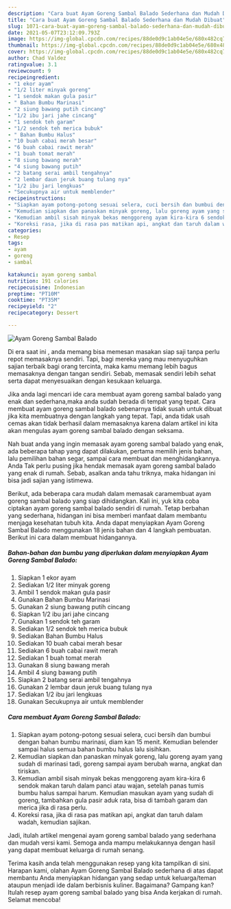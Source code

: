 ```yaml
---
description: "Cara buat Ayam Goreng Sambal Balado Sederhana dan Mudah Dibuat"
title: "Cara buat Ayam Goreng Sambal Balado Sederhana dan Mudah Dibuat"
slug: 1071-cara-buat-ayam-goreng-sambal-balado-sederhana-dan-mudah-dibuat
date: 2021-05-07T23:12:09.793Z
image: https://img-global.cpcdn.com/recipes/88de0d9c1ab04e5e/680x482cq70/ayam-goreng-sambal-balado-foto-resep-utama.jpg
thumbnail: https://img-global.cpcdn.com/recipes/88de0d9c1ab04e5e/680x482cq70/ayam-goreng-sambal-balado-foto-resep-utama.jpg
cover: https://img-global.cpcdn.com/recipes/88de0d9c1ab04e5e/680x482cq70/ayam-goreng-sambal-balado-foto-resep-utama.jpg
author: Chad Valdez
ratingvalue: 3.1
reviewcount: 9
recipeingredient:
- "1 ekor ayam"
- "1/2 liter minyak goreng"
- "1 sendok makan gula pasir"
- " Bahan Bumbu Marinasi"
- "2 siung bawang putih cincang"
- "1/2 ibu jari jahe cincang"
- "1 sendok teh garam"
- "1/2 sendok teh merica bubuk"
- " Bahan Bumbu Halus"
- "10 buah cabai merah besar"
- "6 buah cabai rawit merah"
- "1 buah tomat merah"
- "8 siung bawang merah"
- "4 siung bawang putih"
- "2 batang serai ambil tengahnya"
- "2 lembar daun jeruk buang tulang nya"
- "1/2 ibu jari lengkuas"
- "Secukupnya air untuk memblender"
recipeinstructions:
- "Siapkan ayam potong-potong sesuai selera, cuci bersih dan bumbui dengan bahan bumbu marinasi, diam kan 15 menit. Kemudian belender sampai halus semua bahan bumbu halus lalu sisihkan."
- "Kemudian siapkan dan panaskan minyak goreng, lalu goreng ayam yang sudah di marinasi tadi, goreng sampai ayam berubah warna, angkat dan tiriskan."
- "Kemudian ambil sisah minyak bekas menggoreng ayam kira-kira 6 sendok makan taruh dalam panci atau wajan, setelah panas tumis bumbu halus sampai harum. Kemudian masukan ayam yang sudah di goreng, tambahkan gula pasir aduk rata, bisa di tambah garam dan merica jika di rasa perlu."
- "Koreksi rasa, jika di rasa pas matikan api, angkat dan taruh dalam wadah, kemudian sajikan."
categories:
- Resep
tags:
- ayam
- goreng
- sambal

katakunci: ayam goreng sambal 
nutrition: 191 calories
recipecuisine: Indonesian
preptime: "PT10M"
cooktime: "PT35M"
recipeyield: "2"
recipecategory: Dessert

---
```



![Ayam Goreng Sambal Balado](https://img-global.cpcdn.com/recipes/88de0d9c1ab04e5e/680x482cq70/ayam-goreng-sambal-balado-foto-resep-utama.jpg)

Di era  saat ini , anda memang bisa memesan masakan siap saji tanpa perlu repot memasaknya sendiri. Tapi, bagi mereka yang mau menyuguhkan sajian terbaik bagi orang tercinta, maka kamu memang lebih bagus memasaknya dengan tangan sendiri. Sebab, memasak sendiri lebih sehat serta dapat menyesuaikan dengan kesukaan keluarga.

Jika anda lagi mencari ide cara membuat ayam goreng sambal balado yang enak dan sederhana,maka anda sudah berada di tempat yang tepat. Cara membuat ayam goreng sambal balado  sebenarnya tidak susah untuk dibuat jika kita membuatnya dengan langkah yang tepat. Tapi, anda tidak usah cemas akan tidak berhasil dalam memasaknya 
karena dalam artikel ini kita akan mengulas ayam goreng sambal balado dengan seksama.  



Nah buat anda yang ingin memasak ayam goreng sambal balado yang enak, ada beberapa tahap yang dapat dilakukan, pertama memilih jenis bahan, lalu pemilihan bahan segar, sampai cara membuat dan menghidangkannya. Anda Tak perlu pusing jika hendak memasak ayam goreng sambal balado yang enak di rumah. Sebab, asalkan anda  tahu triknya, maka hidangan ini bisa jadi sajian yang istimewa.

Berikut, ada beberapa cara mudah dalam memasak caramembuat ayam goreng sambal balado yang siap dihidangkan. Kali ini, yuk kita coba ciptakan ayam goreng sambal balado sendiri di rumah. Tetap berbahan yang sederhana, hidangan ini bisa memberi manfaat dalam membantu menjaga kesehatan tubuh kita. Anda dapat menyiapkan Ayam Goreng Sambal Balado menggunakan 18 jenis bahan dan 4 langkah pembuatan. Berikut ini cara dalam membuat hidangannya.

<!--inarticleads1-->

##### Bahan-bahan dan bumbu yang diperlukan dalam menyiapkan Ayam Goreng Sambal Balado:

1. Siapkan 1 ekor ayam
1. Sediakan 1/2 liter minyak goreng
1. Ambil 1 sendok makan gula pasir
1. Gunakan  Bahan Bumbu Marinasi
1. Gunakan 2 siung bawang putih cincang
1. Siapkan 1/2 ibu jari jahe cincang
1. Gunakan 1 sendok teh garam
1. Sediakan 1/2 sendok teh merica bubuk
1. Sediakan  Bahan Bumbu Halus
1. Sediakan 10 buah cabai merah besar
1. Sediakan 6 buah cabai rawit merah
1. Sediakan 1 buah tomat merah
1. Gunakan 8 siung bawang merah
1. Ambil 4 siung bawang putih
1. Siapkan 2 batang serai ambil tengahnya
1. Gunakan 2 lembar daun jeruk buang tulang nya
1. Sediakan 1/2 ibu jari lengkuas
1. Gunakan Secukupnya air untuk memblender




<!--inarticleads2-->

##### Cara membuat Ayam Goreng Sambal Balado:

1. Siapkan ayam potong-potong sesuai selera, cuci bersih dan bumbui dengan bahan bumbu marinasi, diam kan 15 menit. Kemudian belender sampai halus semua bahan bumbu halus lalu sisihkan.
1. Kemudian siapkan dan panaskan minyak goreng, lalu goreng ayam yang sudah di marinasi tadi, goreng sampai ayam berubah warna, angkat dan tiriskan.
1. Kemudian ambil sisah minyak bekas menggoreng ayam kira-kira 6 sendok makan taruh dalam panci atau wajan, setelah panas tumis bumbu halus sampai harum. Kemudian masukan ayam yang sudah di goreng, tambahkan gula pasir aduk rata, bisa di tambah garam dan merica jika di rasa perlu.
1. Koreksi rasa, jika di rasa pas matikan api, angkat dan taruh dalam wadah, kemudian sajikan.




Jadi, itulah artikel mengenai  ayam goreng sambal balado  yang sederhana dan mudah versi kami. Semoga anda mampu melakukannya dengan hasil yang dapat membuat keluarga di rumah senang. 

Terima kasih anda telah menggunakan resep yang kita tampilkan di sini. Harapan kami, olahan  Ayam Goreng Sambal Balado sederhana di atas dapat membantu Anda menyiapkan hidangan yang sedap untuk keluarga/teman ataupun menjadi ide dalam berbisnis kuliner. Bagaimana? Gampang kan? Itulah resep ayam goreng sambal balado yang bisa Anda kerjakan di rumah. Selamat mencoba!

